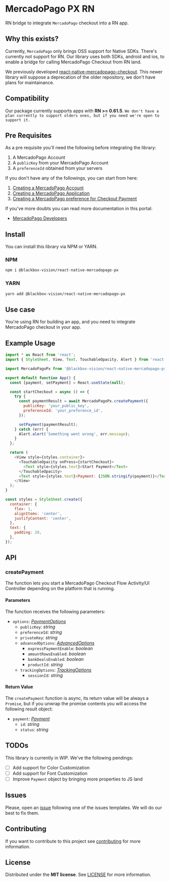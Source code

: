# MercadoPago PX RN

RN bridge to integrate `MercadoPago` checkout into a RN app.

## Why this exists?

Currently, `MercadoPago` only brings OSS support for Native SDKs. There's currently not support for RN. Our library uses both SDKs, android and ios, to enable a bridge for calling MercadoPago Checkout from RN land.

We previously developed [react-native-mercadopago-checkout](https://github.com/BlackBoxVision/react-native-mercadopago-checkout). This newer library will suppose a deprecation of the older repository, we don't have plans for maintainance.

## Compatibility

Our package currently supports apps with **RN >= 0.61.5**. `We don't have a plan currently to support olders ones, but if you need we're open to support it.`

## Pre Requisites

As a pre requisite you'll need the following before integrating the library:

1. A MercadoPago Account
2. A `publicKey` from your MercadoPago Account
3. A `preferenceId` obtained from your servers

If you don't have any of the followings, you can start from here:

1. [Creating a MercadoPago Account](https://www.mercadopago.com.ar/)
2. [Creating a MercadoPago Application](https://applications.mercadopago.com/)
3. [Creating a MercadoPago preference for Checkout Payment](https://www.mercadopago.com.ar/developers/es/reference/preferences/_checkout_preferences/post/)

If you've more doubts you can read more documentation in this portal:

- [MercadoPago Developers](https://developers.mercadopago.com/)

## Install

You can install this library via NPM or YARN.

### NPM

```bash
npm i @blackbox-vision/react-native-mercadopago-px
```

### YARN

```bash
yarn add @blackbox-vision/react-native-mercadopago-px
```

## Use case

You're using RN for building an app, and you need to integrate MercadoPago checkout in your app.

## Example Usage

```javascript
import * as React from 'react';
import { StyleSheet, View, Text, TouchableOpacity, Alert } from 'react-native';

import MercadoPagoPx from '@blackbox-vision/react-native-mercadopago-px';

export default function App() {
  const [payment, setPayment] = React.useState(null);

  const startCheckout = async () => {
    try {
      const paymentResult = await MercadoPagoPx.createPayment({
        publicKey: 'your_public_key',
        preferenceId: 'your_preference_id',
      });

      setPayment(paymentResult);
    } catch (err) {
      Alert.alert('Something went wrong', err.message);
    }
  };

  return (
    <View style={styles.container}>
      <TouchableOpacity onPress={startCheckout}>
        <Text style={styles.text}>Start Payment</Text>
      </TouchableOpacity>
      <Text style={styles.text}>Payment: {JSON.stringify(payment)}</Text>
    </View>
  );
}

const styles = StyleSheet.create({
  container: {
    flex: 1,
    alignItems: 'center',
    justifyContent: 'center',
  },
  text: {
    padding: 20,
  },
});
```

## API

### createPayment

The function lets you start a MercadoPago Checkout Flow Activity/UI Controller depending on the platform that is running. 

#### Parameters

The function receives the following parameters:

- `options`: *[PaymentOptions](https://github.com/BlackBoxVision/react-native-mercadopago-px/blob/master/src/index.tsx#L26)*
    - `publicKey`: *string*
    - `preferenceId`: *string*
    - `privateKey`: *string*
    - `advancedOptions`: *[AdvancedOptions](https://github.com/BlackBoxVision/react-native-mercadopago-px/blob/master/src/index.tsx#L7)*
        -  `expressPaymentEnable`: *boolean*
        -  `amountRowsEnabled`: *boolean*
        -  `bankDealsEnabled`: *boolean*
        -  `productId`: *string*
    - `trackingOptions`: *[TrackingOptions](https://github.com/BlackBoxVision/react-native-mercadopago-px/blob/master/src/index.tsx#L3)*
        - `sessionId`: *string*

#### Return Value

The `createPayment` function is async, its return value will be always a `Promise`, but if you unwrap the promise contents you will access the following result object:

- `payment`: *[Payment](https://github.com/BlackBoxVision/react-native-mercadopago-px/blob/master/src/index.tsx#L49)*
    - `id`: *string*
    - `status`: *string*

## TODOs

This library is currently in WIP. We've the following pendings:

- [ ] Add support for Color Customization
- [ ] Add support for Font Customization
- [ ] Improve `Payment` object by bringing more properties to JS land

## Issues

Please, open an [issue](https://github.com/BlackBoxVision/react-native-mercadopago-px/issues) following one of the issues templates. We will do our best to fix them.

## Contributing

If you want to contribute to this project see [contributing](https://github.com/BlackBoxVision/react-native-mercadopago-px/blob/master/CONTRIBUTING.md) for more information.

## License

Distributed under the **MIT license**. See [LICENSE](https://github.com/BlackBoxVision/react-native-mercadopago-px/blob/master/LICENSE) for more information.
